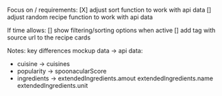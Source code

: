 Focus on / requirements:
[X] adjust sort function to work with api data
[] adjust random recipe function to work with api data


If time allows:
[] show filtering/sorting options when active 
[] add <a> tag with source url to the recipe cards


Notes:
key differences mockup data -> api data:
* cuisine -> cuisines
* popularity -> spoonacularScore
* ingredients -> extendedIngredients.amout extendedIngredients.name extendedIngredients.unit




